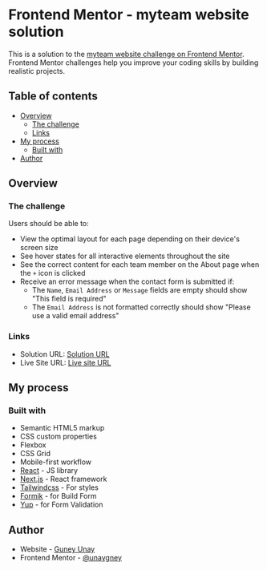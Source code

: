 # Frontend Mentor - myteam website solution

This is a solution to the [myteam website challenge on Frontend Mentor](https://www.frontendmentor.io/challenges/myteam-multipage-website-mxlEauvW). Frontend Mentor challenges help you improve your coding skills by building realistic projects.

## Table of contents

- [Overview](#overview)
  - [The challenge](#the-challenge)
  - [Links](#links)
- [My process](#my-process)
  - [Built with](#built-with)
- [Author](#author)

## Overview

### The challenge

Users should be able to:

- View the optimal layout for each page depending on their device's screen size
- See hover states for all interactive elements throughout the site
- See the correct content for each team member on the About page when the `+` icon is clicked
- Receive an error message when the contact form is submitted if:
  - The `Name`, `Email Address` or `Message` fields are empty should show "This field is required"
  - The `Email Address` is not formatted correctly should show "Please use a valid email address"

### Links

- Solution URL: [Solution URL](https://www.frontendmentor.io/solutions/myteam-multipage-website-with-nextjs-and-tailwindcss-XYIM2-Frf8)
- Live Site URL: [Live site URL](https://myteam-multi-page-website-one.vercel.app/)

## My process

### Built with

- Semantic HTML5 markup
- CSS custom properties
- Flexbox
- CSS Grid
- Mobile-first workflow
- [React](https://reactjs.org/) - JS library
- [Next.js](https://nextjs.org/) - React framework
- [Tailwindcss](https://tailwindcss.com/) - For styles
- [Formik](https://formik.org/) - for Build Form
- [Yup](https://www.npmjs.com/package/yup) - for Form Validation

## Author

- Website - [Guney Unay](https://guneyunay.com)
- Frontend Mentor - [@unaygney](https://www.frontendmentor.io/profile/unaygney)
